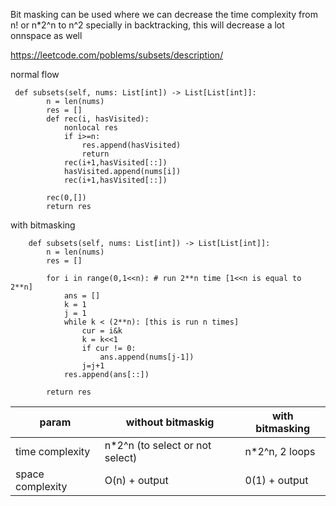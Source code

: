 Bit masking can be used where we can decrease the time complexity from n! or n*2^n to n^2 specially in backtracking, this will decrease a lot onnspace as well


https://leetcode.com/poblems/subsets/description/


normal flow 
```
 def subsets(self, nums: List[int]) -> List[List[int]]:
        n = len(nums)
        res = []
        def rec(i, hasVisited):
            nonlocal res
            if i>=n:
                res.append(hasVisited)
                return
            rec(i+1,hasVisited[::])
            hasVisited.append(nums[i])
            rec(i+1,hasVisited[::])

        rec(0,[])
        return res
```

with bitmasking 

```
    def subsets(self, nums: List[int]) -> List[List[int]]:
        n = len(nums)
        res = []
        
        for i in range(0,1<<n): # run 2**n time [1<<n is equal to 2**n]
            ans = []
            k = 1
            j = 1
            while k < (2**n): [this is run n times]
                cur = i&k
                k = k<<1
                if cur != 0:
                    ans.append(nums[j-1])
                j=j+1
            res.append(ans[::])
    
        return res
```

| param | without bitmaskig | with bitmasking |
| ------|-------------------|------------------|
| time complexity | n*2^n (to select or not select) | n*2^n, 2 loops|
| space complexity | O(n) + output | 0(1) + output |
